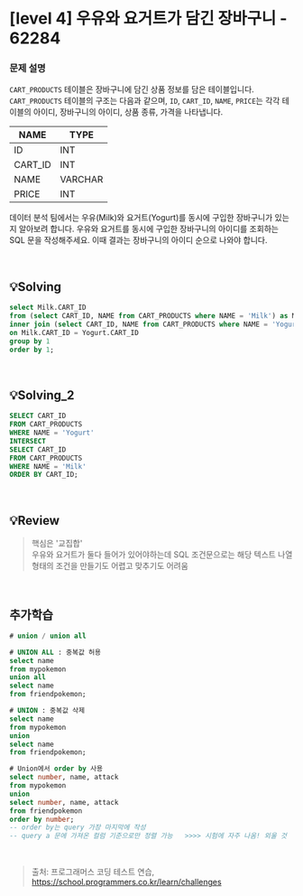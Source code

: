 # [level 4] 우유와 요거트가 담긴 장바구니 - 62284 


### 문제 설명

<p><code>CART_PRODUCTS</code> 테이블은 장바구니에 담긴 상품 정보를 담은 테이블입니다. <code>CART_PRODUCTS</code> 테이블의 구조는 다음과 같으며, <code>ID</code>, <code>CART_ID</code>, <code>NAME</code>, <code>PRICE</code>는 각각 테이블의 아이디, 장바구니의 아이디, 상품 종류, 가격을 나타냅니다.</p>
<table class="table">
        <thead><tr>
<th>NAME</th>
<th>TYPE</th>
</tr>
</thead>
        <tbody><tr>
<td>ID</td>
<td>INT</td>
</tr>
<tr>
<td>CART_ID</td>
<td>INT</td>
</tr>
<tr>
<td>NAME</td>
<td>VARCHAR</td>
</tr>
<tr>
<td>PRICE</td>
<td>INT</td>
</tr>
</tbody>
      </table>
<p>데이터 분석 팀에서는 우유(Milk)와 요거트(Yogurt)를 동시에 구입한 장바구니가 있는지 알아보려 합니다. 우유와 요거트를 동시에 구입한 장바구니의 아이디를 조회하는 SQL 문을 작성해주세요. 이때 결과는 장바구니의 아이디 순으로 나와야 합니다.</p>

<br />

## 💡Solving
```sql
select Milk.CART_ID
from (select CART_ID, NAME from CART_PRODUCTS where NAME = 'Milk') as Milk
inner join (select CART_ID, NAME from CART_PRODUCTS where NAME = 'Yogurt') as Yogurt
on Milk.CART_ID = Yogurt.CART_ID
group by 1
order by 1;
```

<br />

## 💡Solving_2
```sql
SELECT CART_ID
FROM CART_PRODUCTS
WHERE NAME = 'Yogurt' 
INTERSECT
SELECT CART_ID
FROM CART_PRODUCTS
WHERE NAME = 'Milk'
ORDER BY CART_ID;
```


<br />

## 💡Review
> 핵심은 '교집합' <br />
> 우유와 요거트가 둘다 들어가 있어야하는데 SQL 조건문으로는 해당 텍스트 나열 형태의 조건을 만들기도 어렵고 맞추기도 어려움

<br />

## 추가학습

```sql
# union / union all

# UNION ALL : 중복값 허용
select name
from mypokemon
union all
select name
from friendpokemon;

# UNION : 중복값 삭제 
select name
from mypokemon
union
select name
from friendpokemon;

# Union에서 order by 사용
select number, name, attack
from mypokemon
union
select number, name, attack
from friendpokemon
order by number;
-- order by는 query 가장 마지막에 작성 
-- query a 문에 가져온 컬럼 기준으로만 정렬 가능   >>>> 시험에 자주 나옴! 외울 것 
```

<br />

> 출처: 프로그래머스 코딩 테스트 연습, https://school.programmers.co.kr/learn/challenges
